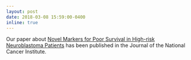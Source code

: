 ```yaml
---
layout: post
date: 2018-03-08 15:59:00-0400
inline: true
---
```


Our paper about
[Novel Markers for Poor Survival in High-risk Neuroblastoma Patients](https://academic.oup.com/jnci/advance-article/doi/10.1093/jnci/djy022/4921185)
has been published in the Journal of the National Cancer Institute.

